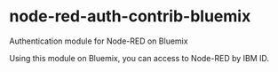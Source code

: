 # node-red-auth-contrib-bluemix

Authentication module for Node-RED on Bluemix

Using this module on Bluemix, you can access to Node-RED by IBM ID.
